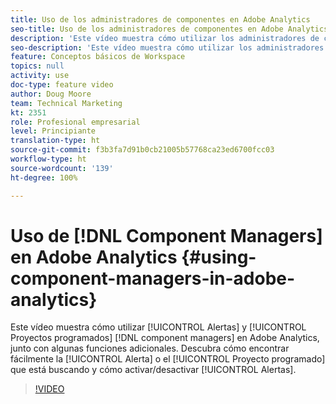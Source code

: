 ```yaml
---
title: Uso de los administradores de componentes en Adobe Analytics
seo-title: Uso de los administradores de componentes en Adobe Analytics
description: 'Este vídeo muestra cómo utilizar los administradores de componentes Alertas y Proyectos programados en Adobe Analytics, junto con algunas funciones adicionales. Aprenda a encontrar fácilmente la alerta o el proyecto programado que busca, así como a activar o desactivar alertas. '
seo-description: 'Este vídeo muestra cómo utilizar los administradores de componentes Alertas y Proyectos programados en Adobe Analytics, junto con algunas funciones adicionales. Aprenda a encontrar fácilmente la alerta o el proyecto programado que busca, así como a activar o desactivar alertas. '
feature: Conceptos básicos de Workspace
topics: null
activity: use
doc-type: feature video
author: Doug Moore
team: Technical Marketing
kt: 2351
role: Profesional empresarial
level: Principiante
translation-type: ht
source-git-commit: f3b3fa7d91b0cb21005b57768ca23ed6700fcc03
workflow-type: ht
source-wordcount: '139'
ht-degree: 100%

---
```



# Uso de [!DNL Component Managers] en Adobe Analytics {#using-component-managers-in-adobe-analytics}

Este vídeo muestra cómo utilizar [!UICONTROL Alertas] y [!UICONTROL Proyectos programados] [!DNL component managers] en Adobe Analytics, junto con algunas funciones adicionales. Descubra cómo encontrar fácilmente la [!UICONTROL Alerta] o el [!UICONTROL Proyecto programado] que está buscando y cómo activar/desactivar [!UICONTROL Alertas].

>[!VIDEO](https://video.tv.adobe.com/v/24068/?quality=12)